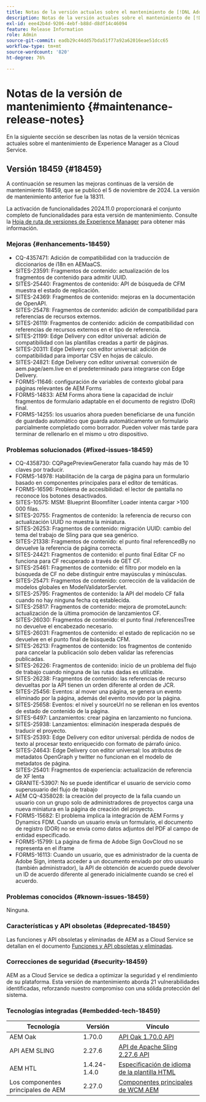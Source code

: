 ```yaml
---
title: Notas de la versión actuales sobre el mantenimiento de [!DNL Adobe Experience Manager] as a Cloud Service.
description: Notas de la versión actuales sobre el mantenimiento de [!DNL Adobe Experience Manager] as a Cloud Service.
exl-id: eee42b4d-9206-4ebf-b88d-d8df14c46094
feature: Release Information
role: Admin
source-git-commit: eadb29c44dd57bda51f77a92a62016eae51dcc65
workflow-type: tm+mt
source-wordcount: '820'
ht-degree: 76%

---
```



# Notas de la versión de mantenimiento {#maintenance-release-notes}

En la siguiente sección se describen las notas de la versión técnicas actuales sobre el mantenimiento de Experience Manager as a Cloud Service.

## Versión 18459 {#18459}

A continuación se resumen las mejoras continuas de la versión de mantenimiento 18459, que se publicó el 5 de noviembre de 2024. La versión de mantenimiento anterior fue la 18311.

La activación de funcionalidades 2024.11.0 proporcionará el conjunto completo de funcionalidades para esta versión de mantenimiento. Consulte la [Hoja de ruta de versiones de Experience Manager](https://experienceleague.adobe.com/es/docs/experience-manager-release-information/aem-release-updates/update-releases-roadmap) para obtener más información.

### Mejoras {#enhancements-18459}

* CQ-4357471: Adición de compatibilidad con la traducción de diccionarios de i18n en AEMaaCS.
* SITES-23591: Fragmentos de contenido: actualización de los fragmentos de contenido para admitir UUID.
* SITES-25440: Fragmentos de contenido: API de búsqueda de CFM muestra el estado de replicación.
* SITES-24369: Fragmentos de contenido: mejoras en la documentación de OpenAPI.
* SITES-25478: Fragmentos de contenido: adición de compatibilidad para referencias de recursos externos.
* SITES-26119: Fragmentos de contenido: adición de compatibilidad con referencias de recursos externos en el tipo de referencia.
* SITES-21199: Edge Delivery con editor universal: adición de compatibilidad con las plantillas creadas a partir de páginas.
* SITES-20311: Edge Delivery con editor universal: adición de compatibilidad para importar CSV en hojas de cálculo.
* SITES-24821: Edge Delivery con editor universal: conversión de aem.page/aem.live en el predeterminado para integrarse con Edge Delivery.
* FORMS-11646: configuración de variables de contexto global para páginas relevantes de AEM Forms
* FORMS-14833: AEM Forms ahora tiene la capacidad de incluir fragmentos de formulario adaptable en el documento de registro (DoR) final.
* FORMS-14255: los usuarios ahora pueden beneficiarse de una función de guardado automático que guarda automáticamente un formulario parcialmente completado como borrador. Pueden volver más tarde para terminar de rellenarlo en el mismo u otro dispositivo.


### Problemas solucionados {#fixed-issues-18459}

* CQ-4358730: CQPagePreviewGenerator falla cuando hay más de 10 claves por traducir.
* FORMS-14978: Habilitación de la carga de página para un formulario basado en componentes principales para el editor de temáticas.
* FORMS-16596: Problema de accesibilidad: el lector de pantalla no reconoce los botones desactivados.
* SITES-10575: MSM: Blueprint Bloomfilter Loader intenta cargar >100 000 filas.
* SITES-20755: Fragmentos de contenido: la referencia de recurso con actualización UUID no muestra la miniatura.
* SITES-26253: Fragmentos de contenido: migración UUID: cambio del tema del trabajo de Sling para que sea genérico.
* SITES-21338: Fragmentos de contenido: el punto final referencedBy no devuelve la referencia de página correcta.
* SITES-24421: Fragmentos de contenido: el punto final Editar CF no funciona para CF recuperado a través de GET CF.
* SITES-25461: Fragmentos de contenido: el filtro por modelo en la búsqueda de CF no debe distinguir entre mayúsculas y minúsculas.
* SITES-25471: Fragmentos de contenido: corrección de la validación de modelos globales en ModelValidatorServlet.
* SITES-25795: Fragmentos de contenido: la API del modelo CF falla cuando no hay ninguna fecha cq establecida.
* SITES-25817: Fragmentos de contenido: mejora de promoteLaunch: actualización de la última promoción de lanzamientos CF.
* SITES-26030: Fragmentos de contenido: el punto final /referencesTree no devuelve el encabezado necesario.
* SITES-26031: Fragmentos de contenido: el estado de replicación no se devuelve en el punto final de búsqueda CFM.
* SITES-26213: Fragmentos de contenido: los fragmentos de contenido para cancelar la publicación solo deben validar las referencias publicadas.
* SITES-26226: Fragmentos de contenido: inicio de un problema del flujo de trabajo cuando ninguna de las rutas dadas es utilizable.
* SITES-26238: Fragmentos de contenido: las referencias de recurso devueltas por la API tienen un orden diferente al orden de JCR.
* SITES-25456: Eventos: al mover una página, se genera un evento eliminado por la página, además del evento movido por la página.
* SITES-25658: Eventos: el nivel y sourceUrl no se rellenan en los eventos de estado de contenido de la página.
* SITES-6497: Lanzamientos: crear página en lanzamiento no funciona.
* SITES-25938: Lanzamientos: eliminación inesperada después de traducir el proyecto.
* SITES-25393: Edge Delivery con editor universal: pérdida de nodos de texto al procesar texto enriquecido con formato de párrafo único.
* SITES-24643: Edge Delivery con editor universal: los atributos de metadatos OpenGraph y twitter no funcionan en el modelo de metadatos de página.
* SITES-25401: Fragmentos de experiencia: actualización de referencia de XF lenta
* GRANITE-53907: No se puede identificar el usuario de servicio como superusuario del flujo de trabajo
* AEM CQ-4358028: la creación del proyecto de la falla cuando un usuario con un grupo solo de administradores de proyectos carga una nueva miniatura en la página de creación del proyecto.
* FORMS-15682: El problema implica la integración de AEM Forms y Dynamics FDM. Cuando un usuario envía un formulario, el documento de registro (DOR) no se envía como datos adjuntos del PDF al campo de entidad especificado.
* FORMS-15799: La página de firma de Adobe Sign GovCloud no se representa en el iframe
* FORMS-16113: Cuando un usuario, que es administrador de la cuenta de Adobe Sign, intenta acceder a un documento enviado por otro usuario (también administrador), la API de obtención de acuerdo puede devolver un ID de acuerdo diferente al generado inicialmente cuando se creó el acuerdo.


### Problemas conocidos {#known-issues-18459}

Ninguna.

### Características y API obsoletas {#deprecated-18459}

Las funciones y API obsoletas y eliminadas de AEM as a Cloud Service se detallan en el documento [Funciones y API obsoletas y eliminadas](/help/release-notes/deprecated-removed-features.md).

### Correcciones de seguridad {#security-18459}

AEM as a Cloud Service se dedica a optimizar la seguridad y el rendimiento de su plataforma. Esta versión de mantenimiento aborda 21 vulnerabilidades identificadas, reforzando nuestro compromiso con una sólida protección del sistema.

### Tecnologías integradas {#embedded-tech-18459}

| Tecnología | Versión | Vínculo |
|---|---|---|
| AEM Oak | 1.70.0 | [API Oak 1.70.0 API](https://www.javadoc.io/doc/org.apache.jackrabbit/oak-api/1.70.0/index.html) |
| API AEM SLING | 2.27.6 | [API de Apache Sling 2.27.6 API](https://www.javadoc.io/doc/org.apache.sling/org.apache.sling.api/latest/index.html) |
| AEM HTL | 1.4.24-1.4.0 | [Especificación de idioma de la plantilla HTML](https://github.com/adobe/htl-spec) |
| Los componentes principales de AEM | 2.27.0 | [Componentes principales de WCM AEM](https://github.com/adobe/aem-core-wcm-components) |

